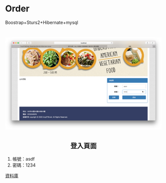 # Order
Boostrap+Sturs2+Hibernate+mysql

<h1 align="center>簡易訂單管理系統</h1>

![image](https://github.com/Troy0718/Order/blob/main/作品畫面/首頁.png)
<img src="https://github.com/Troy0718/Order/blob/main/作品畫面/首頁.png">

<h2 align="center">登入頁面</h2>
<ol>
  <li>帳號：asdf</li>
  <li>密碼：1234</li>
</ol>
<a href="https://github.com/Troy0718/Order/tree/main/sql_script(database)">資料庫</a>

